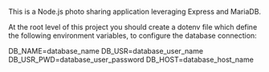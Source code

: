 This is a Node.js photo sharing application leveraging Express and MariaDB.

At the root level of this project you should create a dotenv file which define the following environment variables, to configure the database connection:

DB_NAME=database_name
DB_USR=database_user_name
DB_USR_PWD=database_user_password
DB_HOST=database_host_name
